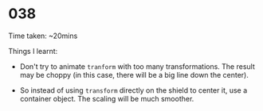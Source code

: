 # 038

Time taken: ~20mins

Things I learnt:

* Don't try to animate `tranform` with too many transformations. The result
may be choppy (in this case, there will be a big line down the center).

* So instead of using `transform` directly on the shield to center it, use
a container object. The scaling will be much smoother. 

